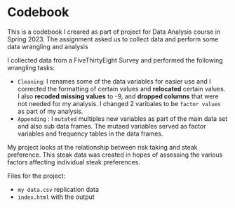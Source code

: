 # Codebook

This is a codebook I creared as part of project for Data Analysis course in Spring 2023. The assignment asked us to collect data and perform some data wrangling and analysis

I collected data from a FiveThirtyEight Survey and performed the following wrangling tasks:
 - `Cleaning`: I renames some of the data variables for easier use and I corrected the formatting of certain values and **relocated** certain values. I also **recoded missing values** to -9, and **dropped columns** that were not needed for my analysis. I changed 2 varibales to be `factor values` as part of my analysis. 
- `Appending` : I `mutated` multiples new variables as part of the main data set and also sub data frames. The mutaed variables served as factor variables and frequency tables in the data frames. 

My project looks at the relationship between risk taking and steak preference. This steak data was created in hopes of assessing the various factors affecting individual steak preferences. 

Files for the project: 
- `my data.csv` replication data
- `index.html` with the output
